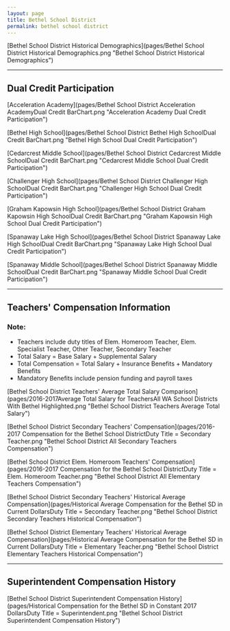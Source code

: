```yaml
---
layout: page
title: Bethel School District
permalink: bethel school district
---
```



[Bethel School District Historical Demographics](pages/Bethel School District Historical Demographics.png "Bethel School District Historical Demographics")

___

## Dual Credit Participation

[Acceleration Academy](pages/Bethel School District Acceleration AcademyDual Credit BarChart.png "Acceleration Academy Dual Credit Participation")

[Bethel High School](pages/Bethel School District Bethel High SchoolDual Credit BarChart.png "Bethel High School Dual Credit Participation")

[Cedarcrest Middle School](pages/Bethel School District Cedarcrest Middle SchoolDual Credit BarChart.png "Cedarcrest Middle School Dual Credit Participation")

[Challenger High School](pages/Bethel School District Challenger High SchoolDual Credit BarChart.png "Challenger High School Dual Credit Participation")

[Graham Kapowsin High School](pages/Bethel School District Graham Kapowsin High SchoolDual Credit BarChart.png "Graham Kapowsin High School Dual Credit Participation")

[Spanaway Lake High School](pages/Bethel School District Spanaway Lake High SchoolDual Credit BarChart.png "Spanaway Lake High School Dual Credit Participation")

[Spanaway Middle School](pages/Bethel School District Spanaway Middle SchoolDual Credit BarChart.png "Spanaway Middle School Dual Credit Participation")


___

## Teachers' Compensation Information
### Note:
- Teachers include duty titles of Elem. Homeroom Teacher, Elem. Specialist Teacher, Other Teacher, Secondary Teacher
- Total Salary = Base Salary + Supplemental Salary
- Total Compensation = Total Salary + Insurance Benefits + Mandatory Benefits
- Mandatory Benefits include pension funding and payroll taxes

[Bethel School District Teachers' Average Total Salary Comparison](pages/2016-2017Average Total Salary for TeachersAll WA School Districts With Bethel Highlighted.png "Bethel School District Teachers Average Total Salary")

[Bethel School District Secondary Teachers' Compensation](pages/2016-2017 Compensation for the Bethel School DistrictDuty Title = Secondary Teacher.png "Bethel School District All Secondary Teachers Compensation")

[Bethel School District Elem. Homeroom Teachers' Compensation](pages/2016-2017 Compensation for the Bethel School DistrictDuty Title = Elem. Homeroom Teacher.png "Bethel School District All Elementary Teachers Compensation")

[Bethel School District Secondary Teachers' Historical Average Compensation](pages/Historical Average Compensation for the Bethel SD in Current DollarsDuty Title = Secondary Teacher.png "Bethel School District Secondary Teachers Historical Compensation")

[Bethel School District Elementary Teachers' Historical Average Compensation](pages/Historical Average Compensation for the Bethel SD in Current DollarsDuty Title = Elementary Teacher.png "Bethel School District Elementary Teachers Historical Compensation")


___

## Superintendent Compensation History

[Bethel School District Superintendent Compensation History](pages/Historical Compensation for the Bethel SD in Constant 2017 DollarsDuty Title = Superintendent.png "Bethel School District Superintendent Compensation History")

